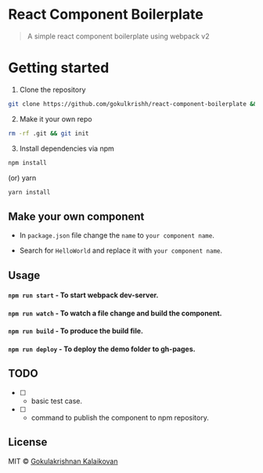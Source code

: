 # React Component Boilerplate

> A simple react component boilerplate using webpack v2

# Getting started

1. Clone the repository

```bash 
git clone https://github.com/gokulkrishh/react-component-boilerplate && cd react-component-boilerplate
```

2. Make it your own repo

```bash 
rm -rf .git && git init
```

3. Install dependencies via npm

```bash
npm install
```

(or) yarn

```bash
yarn install
```

## Make your own component

- In `package.json` file change the `name` to `your component name`.

- Search for `HelloWorld` and replace it with `your component name`.

## Usage

#### `npm run start`  - To start webpack dev-server.

#### `npm run watch`  - To watch a file change and build the component.

#### `npm run build`  - To produce the build file.

#### `npm run deploy` - To deploy the demo folder to gh-pages.

## TODO

- [ ] - basic test case.
- [ ] - command to publish the component to npm repository.

## License

MIT © [Gokulakrishnan Kalaikovan](https://github.com/gokulkrishh)
